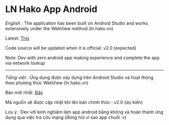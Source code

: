 # LN Hako App Android

*English* :
The application has been built on Android Studio and works extensively under the WebView method (ln.hako.vn) 

Latest: [This](https://github.com/PhamTung449/LN-Hako-App-Android/releases)

Code source will be updated when it is official: v2.0 (expected)

Note: Dev with zero android app making experience and complete the app via network lookup

________________________________________

*Tiếng việt* :
Ứng dụng được xây dựng trên Android Studio và hoạt thộng theo phương thức WebView (ln.hako.vn)

Bản mới nhất: [Đây](https://github.com/PhamTung449/LN-Hako-App-Android/releases)

Mã nguồn sẽ được cập nhật khi lên bản chính thức : v2.0 (dự kiến)

Lưu ý : Dev với kinh nghiệm làm app android bằng không và hoàn thành ứng dụng qua việc tra cứu mạng (đừng hỏi vì sao app chuối :v)
